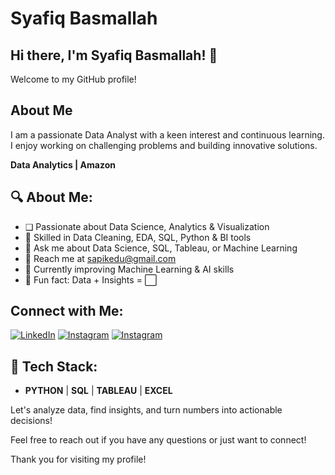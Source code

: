 # Syafiq Basmallah

## Hi there, I'm Syafiq Basmallah! 👋

Welcome to my GitHub profile!

## About Me

I am a passionate Data Analyst with a keen interest and continuous learning. I enjoy working on challenging problems and building innovative solutions.

**Data Analytics | Amazon**

## 🔍 About Me:
- ❑ Passionate about Data Science, Analytics & Visualization
- 🌟 Skilled in Data Cleaning, EDA, SQL, Python & BI tools
- 🌟 Ask me about Data Science, SQL, Tableau, or Machine Learning
- 🌟 Reach me at [sapikedu@gmail.com](mailto:sapikedu@gmail.com)
- 🌟 Currently improving Machine Learning & AI skills
- 🌟 Fun fact: Data + Insights = ⬜️

## Connect with Me:

[![LinkedIn](https://img.shields.io/badge/LinkedIn-Connect-blue)](https://www.linkedin.com/in/syafiqb)
[![Instagram](https://img.shields.io/badge/Instagram-Follow-purple)](https://www.instagram.com/Syafiqb__)
[![Instagram](https://img.shields.io/badge/Gmail-Send-red)](https://sapikedu@gmail.com)

## 🐀 Tech Stack:

- **PYTHON** | **SQL** | **TABLEAU** | **EXCEL**

Let's analyze data, find insights, and turn numbers into actionable decisions!

Feel free to reach out if you have any questions or just want to connect!

Thank you for visiting my profile!
